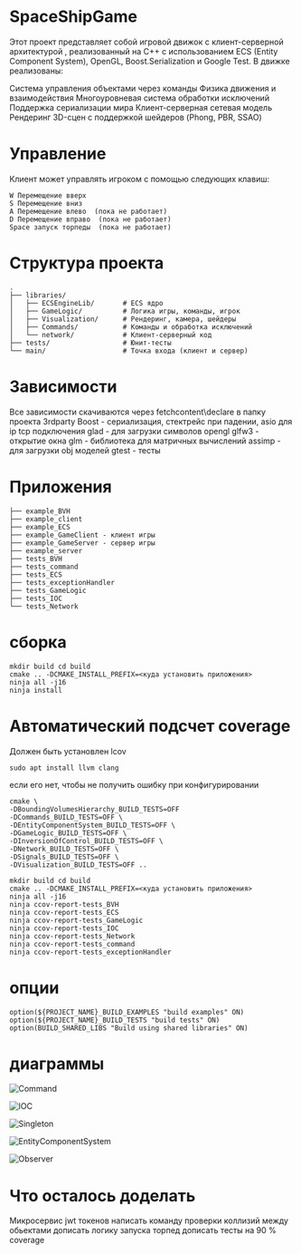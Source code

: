 # SpaceShipGame

Этот проект представляет собой игровой движок с клиент-серверной архитектурой , реализованный на C++ с использованием ECS (Entity Component System), OpenGL, Boost.Serialization и Google Test. В движке реализованы:

Система управления объектами через команды
Физика движения и взаимодействия
Многоуровневая система обработки исключений
Поддержка сериализации мира
Клиент-серверная сетевая модель
Рендеринг 3D-сцен с поддержкой шейдеров (Phong, PBR, SSAO)

# Управление
Клиент может управлять игроком с помощью следующих клавиш:
```
W Перемещение вверх
S Перемещение вниз
A Перемещение влево  (пока не работает)
D Перемещение вправо  (пока не работает)
Space запуск торпеды  (пока не работает)
```

# Структура проекта
```
.
├── libraries/
│   ├── ECSEngineLib/       # ECS ядро
│   ├── GameLogic/          # Логика игры, команды, игрок
│   ├── Visualization/      # Рендеринг, камера, шейдеры
│   ├── Commands/           # Команды и обработка исключений
│   └── network/            # Клиент-серверный код
├── tests/                  # Юнит-тесты
└── main/                   # Точка входа (клиент и сервер)
```
# Зависимости

Все зависимости скачиваются через fetchcontent\declare в папку проекта 3rdparty
Boost - сериализация, стектрейс при падении, asio для ip tcp подключения
glad - для загрузки символов opengl
glfw3 - открытие окна
glm - библиотека для матричных вычислений
assimp - для загрузки obj моделей
gtest - тесты

# Приложения

```
├── example_BVH
├── example_client
├── example_ECS
├── example_GameClient - клиент игры
├── example_GameServer - сервер игры
├── example_server
├── tests_BVH
├── tests_command
├── tests_ECS
├── tests_exceptionHandler
├── tests_GameLogic
├── tests_IOC
└── tests_Network
```

# сборка

```
mkdir build cd build
cmake .. -DCMAKE_INSTALL_PREFIX=<куда установить приложения>
ninja all -j16
ninja install
```

# Автоматический подсчет coverage

Должен быть установлен lcov

```
sudo apt install llvm clang
```

если его нет, чтобы не получить ошибку при конфигурировании

```
cmake \
-DBoundingVolumesHierarchy_BUILD_TESTS=OFF
-DCommands_BUILD_TESTS=OFF \
-DEntityComponentSystem_BUILD_TESTS=OFF \
-DGameLogic_BUILD_TESTS=OFF \
-DInversionOfControl_BUILD_TESTS=OFF \
-DNetwork_BUILD_TESTS=OFF \
-DSignals_BUILD_TESTS=OFF \
-DVisualization_BUILD_TESTS=OFF ..
```

```
mkdir build cd build
cmake .. -DCMAKE_INSTALL_PREFIX=<куда установить приложения>
ninja all -j16
ninja ccov-report-tests_BVH 
ninja ccov-report-tests_ECS
ninja ccov-report-tests_GameLogic 
ninja ccov-report-tests_IOC
ninja ccov-report-tests_Network 
ninja ccov-report-tests_command
ninja ccov-report-tests_exceptionHandler
```

# опции
```
option(${PROJECT_NAME}_BUILD_EXAMPLES "build examples" ON)
option(${PROJECT_NAME}_BUILD_TESTS "build tests" ON)
option(BUILD_SHARED_LIBS "Build using shared libraries" ON)
```

# диаграммы

![Command](http://www.plantuml.com/plantuml/proxy?cache=no&src=https://raw.githubusercontent.com/Golubchea/spaceBattleGame/refs/heads/DiplomaProject/documentation/Command.puml)

![IOC](http://www.plantuml.com/plantuml/proxy?cache=no&src=https://raw.githubusercontent.com/Golubchea/spaceBattleGame/refs/heads/DiplomaProject/documentation/IOC.puml)

![Singleton](http://www.plantuml.com/plantuml/proxy?cache=no&src=https://raw.githubusercontent.com/Golubchea/spaceBattleGame/refs/heads/DiplomaProject/documentation/Singleton.puml)

![EntityComponentSystem](http://www.plantuml.com/plantuml/proxy?cache=no&src=https://raw.githubusercontent.com/Golubchea/spaceBattleGame/refs/heads/DiplomaProject/documentation/EntityComponentSystem.puml)

![Observer](http://www.plantuml.com/plantuml/proxy?cache=no&src=https://raw.githubusercontent.com/Golubchea/spaceBattleGame/refs/heads/DiplomaProject/documentation/Observer.puml)

# Что осталось доделать 

Микросервис jwt токенов
написать команду проверки коллизий между обьектами
дописать логику запуска торпед
дописать тесты на 90 % coverage
